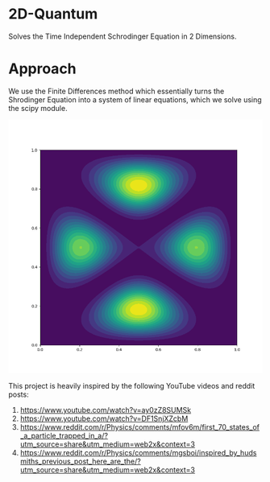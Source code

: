 # 2D-Quantum
Solves the Time Independent Schrodinger Equation in 2 Dimensions.

# Approach
We use the Finite Differences method which essentially turns the Shrodinger Equation into a system of linear equations, which we solve using the scipy module. 

![Probability Distribution of 4th Eigenfunction](https://github.com/KD2106/2D-Quantum/blob/main/Figure_1.png)

 This project is heavily inspired by the following YouTube videos and reddit posts:
1. https://www.youtube.com/watch?v=ay0zZ8SUMSk 
2. https://www.youtube.com/watch?v=DF1SnjXZcbM
1. https://www.reddit.com/r/Physics/comments/mfov6m/first_70_states_of_a_particle_trapped_in_a/?utm_source=share&utm_medium=web2x&context=3
2. https://www.reddit.com/r/Physics/comments/mgsboi/inspired_by_hudsmiths_previous_post_here_are_the/?utm_source=share&utm_medium=web2x&context=3


